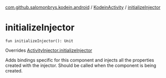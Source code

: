 [com.github.salomonbrys.kodein.android](../index.md) / [KodeinActivity](index.md) / [initializeInjector](.)

# initializeInjector

`fun initializeInjector(): Unit`

Overrides [ActivityInjector.initializeInjector](../-activity-injector/initialize-injector.md)

Adds bindings specific for this component and injects all the properties created with the injector.
Should be called when the component is being created.

